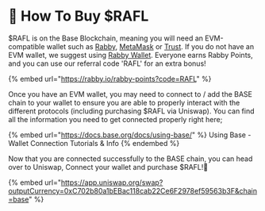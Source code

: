 # 🤑 How To Buy $RAFL

$RAFL is on the Base Blockchain, meaning you will need an EVM-compatible wallet such as [Rabby](https://rabby.io/rabby-points?code=RAFL), [MetaMask](https://metamask.io/) or [Trust](https://trustwallet.com/download). If you do not have an EVM wallet, we suggest using [Rabby Wallet](https://rabby.io/rabby-points?code=RAFL). Everyone earns Rabby Points, and you can use our referral code 'RAFL' for an extra bonus!

{% embed url="https://rabby.io/rabby-points?code=RAFL" %}

Once you have an EVM wallet, you may need to connect to / add the BASE chain to your wallet to ensure you are able to properly interact with the different protocols (including purchasing $RAFL via Uniswap). You can find all the information you need to get connected properly right here;

{% embed url="https://docs.base.org/docs/using-base/" %}
Using Base - Wallet Connection Tutorials & Info
{% endembed %}

Now that you are connected successfully to the BASE chain, you can head over to Uniswap, Connect your wallet and purchase $RAFL!🎉

{% embed url="https://app.uniswap.org/swap?outputCurrency=0xC702b80a1bEBac118cab22Ce6F2978ef59563b3F&chain=base" %}

